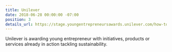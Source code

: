 ```yaml
---
title: Unilever
date: 2018-06-28 00:00:00 -07:00
position: 3
details_url: https://stage.youngentrepreneursawards.unilever.com/how-to-enter
---
```


Unilever is awarding young entrepreneur with initiatives, products or services already in action tackling sustainability.


